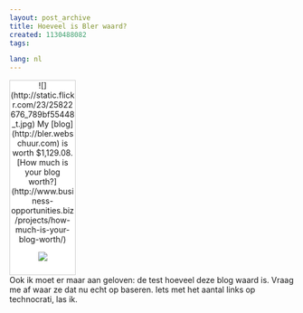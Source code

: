 ```yaml
---
layout: post_archive
title: Hoeveel is Bler waard?
created: 1130488082
tags:

lang: nl
---
```

<div style="border: 1px solid #cccccc; background-color: white; width: 115px; text-align: center; padding: 0 0 10px 0;">
![](http://static.flickr.com/23/25822676_789bf55448_t.jpg) My [blog](http://bler.webschuur.com) is worth $1,129.08.[How much is your blog worth?](http://www.business-opportunities.biz/projects/how-much-is-your-blog-worth/)

[![](http://technorati.com/pix/tech-logo-embed.gif)](http://www.technorati.com/)
</div><!--break-->Ook ik moet er maar aan geloven: de test hoeveel deze blog waard is. Vraag me af waar ze dat nu echt op baseren. Iets met het aantal links op technocrati, las ik.
